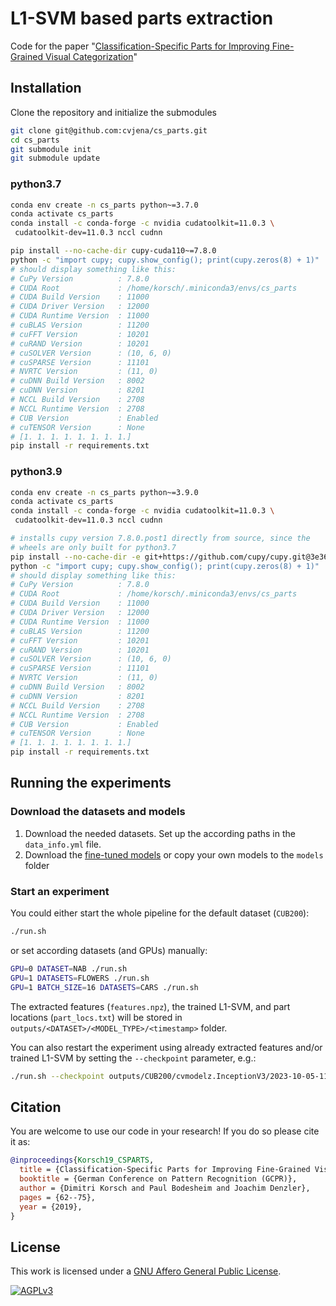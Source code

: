 # L1-SVM based parts extraction

Code for the paper "[Classification-Specific Parts for Improving Fine-Grained Visual Categorization](https://arxiv.org/abs/1909.07075)"

## Installation
Clone the repository and initialize the submodules
```bash
git clone git@github.com:cvjena/cs_parts.git
cd cs_parts
git submodule init
git submodule update
```


### python3.7
```bash
conda env create -n cs_parts python~=3.7.0
conda activate cs_parts
conda install -c conda-forge -c nvidia cudatoolkit=11.0.3 \
 cudatoolkit-dev=11.0.3 nccl cudnn

pip install --no-cache-dir cupy-cuda110~=7.8.0
python -c "import cupy; cupy.show_config(); print(cupy.zeros(8) + 1)"
# should display something like this:
# CuPy Version          : 7.8.0
# CUDA Root             : /home/korsch/.miniconda3/envs/cs_parts
# CUDA Build Version    : 11000
# CUDA Driver Version   : 12000
# CUDA Runtime Version  : 11000
# cuBLAS Version        : 11200
# cuFFT Version         : 10201
# cuRAND Version        : 10201
# cuSOLVER Version      : (10, 6, 0)
# cuSPARSE Version      : 11101
# NVRTC Version         : (11, 0)
# cuDNN Build Version   : 8002
# cuDNN Version         : 8201
# NCCL Build Version    : 2708
# NCCL Runtime Version  : 2708
# CUB Version           : Enabled
# cuTENSOR Version      : None
# [1. 1. 1. 1. 1. 1. 1. 1.]
pip install -r requirements.txt
```

### python3.9
```bash
conda env create -n cs_parts python~=3.9.0
conda activate cs_parts
conda install -c conda-forge -c nvidia cudatoolkit=11.0.3 \
 cudatoolkit-dev=11.0.3 nccl cudnn

# installs cupy version 7.8.0.post1 directly from source, since the
# wheels are only built for python3.7
pip install --no-cache-dir -e git+https://github.com/cupy/cupy.git@3e3635d802eda54a4b8c96d0126c646e97c3d239#egg=cupy
python -c "import cupy; cupy.show_config(); print(cupy.zeros(8) + 1)"
# should display something like this:
# CuPy Version          : 7.8.0
# CUDA Root             : /home/korsch/.miniconda3/envs/cs_parts
# CUDA Build Version    : 11000
# CUDA Driver Version   : 12000
# CUDA Runtime Version  : 11000
# cuBLAS Version        : 11200
# cuFFT Version         : 10201
# cuRAND Version        : 10201
# cuSOLVER Version      : (10, 6, 0)
# cuSPARSE Version      : 11101
# NVRTC Version         : (11, 0)
# cuDNN Build Version   : 8002
# cuDNN Version         : 8201
# NCCL Build Version    : 2708
# NCCL Runtime Version  : 2708
# CUB Version           : Enabled
# cuTENSOR Version      : None
# [1. 1. 1. 1. 1. 1. 1. 1.]
pip install -r requirements.txt
```

## Running the experiments

### Download the datasets and models

1. Download the needed datasets. Set up the according paths in the `data_info.yml` file.
2. Download the [fine-tuned models](models) or copy your own models to the `models` folder

### Start an experiment

You could either start the whole pipeline for the default dataset (`CUB200`):

```bash
./run.sh
```

or set according datasets (and GPUs) manually:

```bash
GPU=0 DATASET=NAB ./run.sh
GPU=1 DATASETS=FLOWERS ./run.sh
GPU=1 BATCH_SIZE=16 DATASETS=CARS ./run.sh
```

The extracted features (`features.npz`), the trained L1-SVM, and part locations (`part_locs.txt`) will be stored in `outputs/<DATASET>/<MODEL_TYPE>/<timestamp>` folder.

You can also restart the experiment using already extracted features and/or trained L1-SVM by setting the `--checkpoint` parameter, e.g.:

```bash
./run.sh --checkpoint outputs/CUB200/cvmodelz.InceptionV3/2023-10-05-11.27.16.471332713
```

## Citation
You are welcome to use our code in your research! If you do so please cite it as:

```bibtex
@inproceedings{Korsch19_CSPARTS,
  title = {Classification-Specific Parts for Improving Fine-Grained Visual Categorization},
  booktitle = {German Conference on Pattern Recognition (GCPR)},
  author = {Dimitri Korsch and Paul Bodesheim and Joachim Denzler},
  pages = {62--75},
  year = {2019},
}
```

## License
This work is licensed under a [GNU Affero General Public License][agplv3].

[![AGPLv3][agplv3-image]][agplv3]

[agplv3]: https://www.gnu.org/licenses/agpl-3.0.html
[agplv3-image]: https://www.gnu.org/graphics/agplv3-88x31.png
